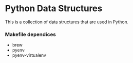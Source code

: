 # Python Data Structures # 
This is a collection of data structures that are used in Python.

### Makefile dependices ###
- brew 
- pyenv 
- pyenv-virtualenv
